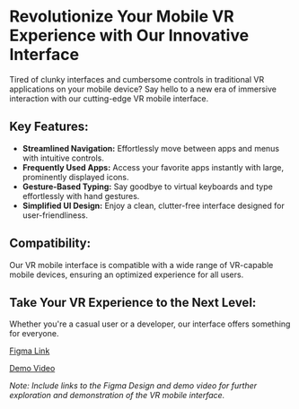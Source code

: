 # Revolutionize Your Mobile VR Experience with Our Innovative Interface

Tired of clunky interfaces and cumbersome controls in traditional VR applications on your mobile device? Say hello to a new era of immersive interaction with our cutting-edge VR mobile interface.

## Key Features:

- **Streamlined Navigation:** Effortlessly move between apps and menus with intuitive controls.
- **Frequently Used Apps:** Access your favorite apps instantly with large, prominently displayed icons.
- **Gesture-Based Typing:** Say goodbye to virtual keyboards and type effortlessly with hand gestures.
- **Simplified UI Design:** Enjoy a clean, clutter-free interface designed for user-friendliness.

## Compatibility:

Our VR mobile interface is compatible with a wide range of VR-capable mobile devices, ensuring an optimized experience for all users.

## Take Your VR Experience to the Next Level:

Whether you're a casual user or a developer, our interface offers something for everyone.

[Figma Link](https://www.figma.com/file/JENDH1iwy6yZxFASwlKmoe/IRIS-%3A-An-ultimate-VR-experience?type=design&node-id=158%3A258&mode=design&t=YSxH0dn4fowe1LTg-1)


[Demo Video](https://drive.google.com/file/d/1PtPLjet9c6CaEpjPH69trjjZOZVa_m-G/view?usp=sharing)

*Note: Include links to the Figma Design and demo video for further exploration and demonstration of the VR mobile interface.*
